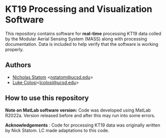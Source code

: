 # KT19 Processing and Visualization Software 
This repository contains software for **real-time** processing KT19 data colled by the Modular Aerial Sensing System (MASS) along with processing documentation. Data is included to help verify that the software is working properly. 

## Authors 
* [Nicholas Statom](https://airsea.ucsd.edu/people/) <<nstatom@ucsd.edu>>
* [Luke Colosi](https://lcolosi.github.io/)<<lcolosi@ucsd.edu>>

## How to use this repository

**Note on MatLab software version:** Code was developed using MatLab R2022a. Version released before and after this may run into some errors. 

**Acknowledgements** : Code for processing KT19 data was originally written by Nick Statom. LC made adaptations to this code.
